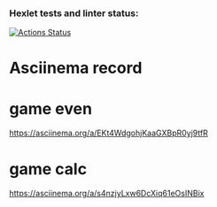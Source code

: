 ### Hexlet tests and linter status:
[![Actions Status](https://github.com/EvilLogitech/python-project-49/workflows/hexlet-check/badge.svg)](https://github.com/EvilLogitech/python-project-49/actions)
# Asciinema record
# game even
https://asciinema.org/a/EKt4WdgohjKaaGXBpR0yj9tfR
# game calc
https://asciinema.org/a/s4nzjyLxw6DcXiq61eOsINBix